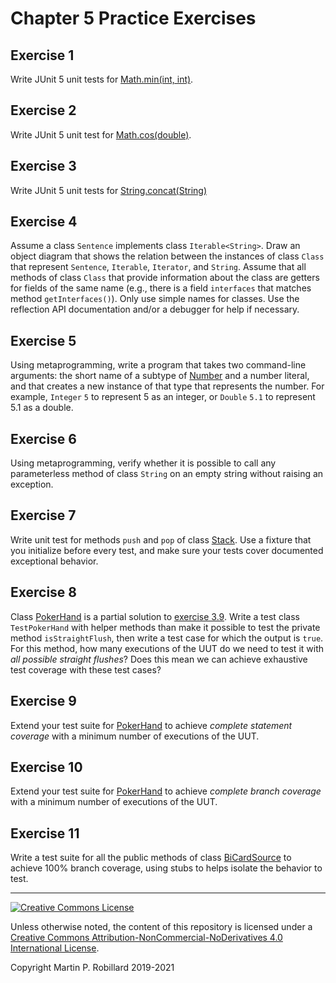 # Chapter 5 Practice Exercises

## Exercise 1

Write JUnit 5 unit tests for [Math.min(int, int)](https://docs.oracle.com/javase/8/docs/api/java/lang/Math.html#min-int-int-).

## Exercise 2

Write JUnit 5 unit test for [Math.cos(double)](https://docs.oracle.com/javase/8/docs/api/java/lang/Math.html#cos-double-).

## Exercise 3

Write JUnit 5 unit tests for [String.concat(String)](https://docs.oracle.com/javase/8/docs/api/java/lang/String.html#concat-java.lang.String-)

## Exercise 4

Assume a class `Sentence` implements class `Iterable<String>`. Draw an object diagram that shows the relation between the instances of class `Class` that represent `Sentence`, `Iterable`, `Iterator`, and `String`. Assume that all methods of class `Class` that provide information about the class are getters for fields of the same name (e.g., there is a field `interfaces` that matches method `getInterfaces()`). Only use simple names for classes. Use the reflection API documentation and/or a debugger for help if necessary.

## Exercise 5

Using metaprogramming, write a program that takes two command-line arguments: the short name of a subtype of [Number](https://docs.oracle.com/javase/8/docs/api/java/lang/Number.html) and a number literal, and that creates a new instance of that type that represents the number. For example, `Integer` `5` to represent 5 as an integer, or `Double` `5.1` to represent 5.1 as a double.

## Exercise 6

Using metaprogramming, verify whether it is possible to call any parameterless method of class `String` on an empty string without raising an exception.

## Exercise 7

Write unit test for methods `push` and `pop` of class [Stack](https://docs.oracle.com/javase/8/docs/api/java/util/Stack.html). Use a fixture that you initialize before every test, and make sure your tests cover documented exceptional behavior.

## Exercise 8

Class [PokerHand](../solutions-code/chapter5/PokerHand.java) is a partial solution to [exercise 3.9](e-chapter3.md). Write a test class `TestPokerHand` with helper methods than make it possible to test the private method `isStraightFlush`, then write a test case for which the output is `true`. For this method, how many executions of the UUT do we need to test it with *all possible straight flushes*? Does this mean we can achieve exhaustive test coverage with these test cases?

## Exercise 9

Extend your test suite for [PokerHand](../solutions-code/chapter5/PokerHand.java) to achieve *complete statement coverage* with a minimum number of executions of the UUT.

## Exercise 10

Extend your test suite for [PokerHand](../solutions-code/chapter5/PokerHand.java) to achieve *complete branch coverage* with a minimum number of executions of the UUT.

## Exercise 11

Write a test suite for all the public methods of class [BiCardSource](../solutions-code/chapter5/BiCardSource.java) to achieve 100% branch coverage, using stubs to helps isolate the behavior to test.

---
<a rel="license" href="http://creativecommons.org/licenses/by-nc-nd/4.0/"><img alt="Creative Commons License" style="border-width:0" src="https://i.creativecommons.org/l/by-nc-nd/4.0/88x31.png" /></a>

Unless otherwise noted, the content of this repository is licensed under a <a rel="license" href="http://creativecommons.org/licenses/by-nc-nd/4.0/">Creative Commons Attribution-NonCommercial-NoDerivatives 4.0 International License</a>. 

Copyright Martin P. Robillard 2019-2021